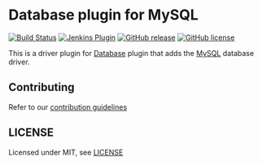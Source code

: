 # Database plugin for MySQL

[![Build Status](https://ci.jenkins.io/job/Plugins/job/database-mysql-plugin/job/main/badge/icon)](https://ci.jenkins.io/job/Plugins/job/database-mysql-plugin/job/main/)
[![Jenkins Plugin](https://img.shields.io/jenkins/plugin/v/database-mysql.svg)](https://plugins.jenkins.io/database-mysql)
[![GitHub release](https://img.shields.io/github/release/jenkinsci/database-mysql-plugin.svg?label=changelog)](https://github.com/jenkinsci/database-mysql-plugin/releases/latest)
[![GitHub license](https://img.shields.io/github/license/jenkinsci/database-mysql-plugin)](https://github.com/jenkinsci/database-mysql-plugin/blob/main/LICENSE.md)

This is a driver plugin for [Database](https://plugins.jenkins.io/database/) plugin that adds the [MySQL](https://www.mysql.com/) database driver.

## Contributing

Refer to our [contribution guidelines](https://github.com/jenkinsci/.github/blob/master/CONTRIBUTING.md)

## LICENSE

Licensed under MIT, see [LICENSE](LICENSE.md)
